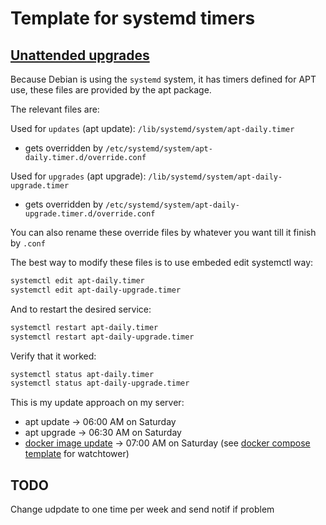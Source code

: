 # Template for systemd timers

## [Unattended upgrades](https://wiki.debian.org/UnattendedUpgrades)

Because Debian is using the `systemd` system, it has timers defined for APT use, these files are provided by the apt package.

The relevant files are:

Used for `updates` (apt update): `/lib/systemd/system/apt-daily.timer`

- gets overridden by `/etc/systemd/system/apt-daily.timer.d/override.conf`
  
Used for `upgrades` (apt upgrade): `/lib/systemd/system/apt-daily-upgrade.timer`

- gets overridden by `/etc/systemd/system/apt-daily-upgrade.timer.d/override.conf`

You can also rename these override files by whatever you want till it finish by `.conf`

The best way to modify these files is to use embeded edit systemctl way:

```bash
systemctl edit apt-daily.timer
systemctl edit apt-daily-upgrade.timer
```

And to restart the desired service:

```bash
systemctl restart apt-daily.timer
systemctl restart apt-daily-upgrade.timer
```

Verify that it worked:

```bash
systemctl status apt-daily.timer
systemctl status apt-daily-upgrade.timer
```

This is my update approach on my server:

- apt update -> 06:00 AM on Saturday
- apt upgrade -> 06:30 AM on Saturday
- [docker image update](https://github.com/containrrr/watchtower) -> 07:00 AM on Saturday (see [docker compose template](https://github.com/moniika21/docker-compose-template/blob/main/watchtower/docker-compose.yaml) for watchtower)

## TODO

Change udpdate to one time per week
and send notif if problem
